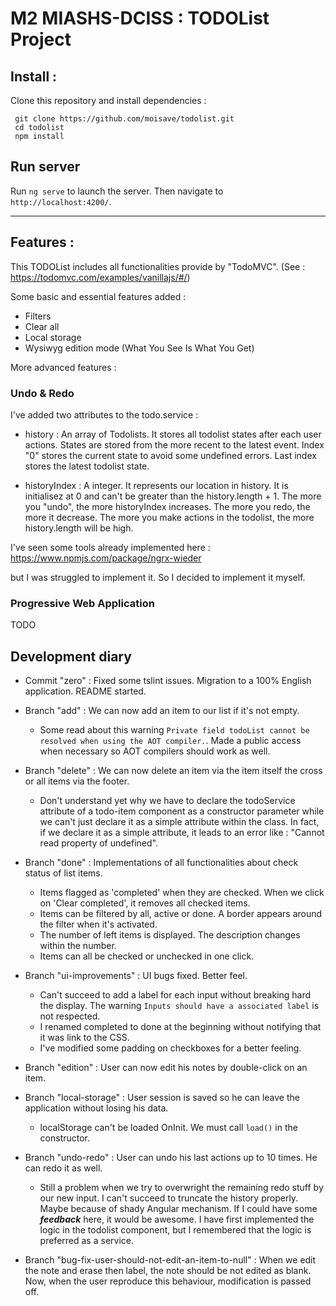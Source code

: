 # M2 MIASHS-DCISS : TODOList Project

## Install :

Clone this repository and install dependencies :

```
 git clone https://github.com/moisave/todolist.git
 cd todolist
 npm install
```

## Run server

Run `ng serve` to launch the server. Then navigate to `http://localhost:4200/`. 

---

## Features :

This TODOList includes all functionalities provide by "TodoMVC".
(See : https://todomvc.com/examples/vanillajs/#/)

Some basic and essential features added : 

- Filters
- Clear all
- Local storage
- Wysiwyg edition mode (What You See Is What You Get)

More advanced features :

### Undo & Redo

I've added two attributes to the todo.service : 
- history : An array of Todolists. It stores all todolist states after each user actions. States are stored from the 
more recent to the latest event. Index "0" stores the current state to avoid some undefined errors. Last index stores the latest
todolist state.

- historyIndex : A integer. It represents our location in history. It is initialisez at 0 and can't be greater than the history.length + 1.
The more you "undo", the more historyIndex increases. The more you redo, the more it decrease. The more you make actions in the todolist, 
the more history.length will be high. 

I've seen some tools already implemented here : https://www.npmjs.com/package/ngrx-wieder  
 
but I was struggled to implement it. So I decided to implement it myself.

### Progressive Web Application

TODO

## Development diary

- Commit "zero" : Fixed some tslint issues. Migration to a 100% English application. README started.

- Branch "add" : We can now add an item to our list if it's not empty.
    - Some read about this warning `Private field todoList cannot be resolved when using the AOT compiler.`. Made a public access when necessary so AOT compilers should work as well.

- Branch "delete" : We can now delete an item via the item itself the cross or all items via the footer.
    - Don't understand yet why we have to declare the todoService attribute of a todo-item component as a constructor parameter while we can't just declare it as a simple attribute within the class.
    In fact, if we declare it as a simple attribute, it leads to an error like : "Cannot read property of undefined".

- Branch "done" : Implementations of all functionalities about check status of list items.
    - Items flagged as 'completed' when they are checked. When we click on 'Clear completed', it removes all checked items.
    - Items can be filtered by all, active or done. A border appears around the filter when it's activated.
    - The number of left items is displayed. The description changes within the number.
    - Items can all be checked or unchecked in one click.

- Branch "ui-improvements" : UI bugs fixed. Better feel.
    - Can't succeed to add a label for each input without breaking hard the display. The warning `Inputs should have a associated label` is not respected.
    - I renamed completed to done at the beginning without notifying that it was link to the CSS.
    - I've modified some padding on checkboxes for a better feeling.

- Branch "edition" : User can now edit his notes by double-click on an item.

- Branch "local-storage" : User session is saved so he can leave the application without losing his data.
    - localStorage can't be loaded OnInit. We must call `load()` in the constructor.

- Branch "undo-redo" : User can undo his last actions up to 10 times. He can redo it as well.
    - Still a problem when we try to overwright the remaining redo stuff by our new input. I can't succeed to truncate the history properly. Maybe because of shady Angular mechanism.
    If I could have some ***feedback*** here, it would be awesome. I have first implemented the logic in the todolist component, but I remembered that the logic is preferred as a service.
 
 - Branch "bug-fix-user-should-not-edit-an-item-to-null" : When we edit the note and erase then label, the note should be not edited as blank. Now, when the user reproduce this behaviour,
 modification is passed off. 
 
